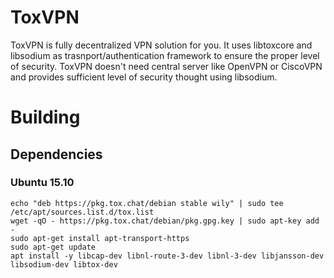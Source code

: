# ToxVPN

ToxVPN is fully decentralized VPN solution for you.
It uses libtoxcore and libsodium as trasnport/authentication framework to ensure the proper level of security. ToxVPN doesn't need central server like OpenVPN or CiscoVPN and provides sufficient level of security thought using libsodium.

# Building

## Dependencies

### Ubuntu 15.10

```
echo "deb https://pkg.tox.chat/debian stable wily" | sudo tee /etc/apt/sources.list.d/tox.list
wget -qO - https://pkg.tox.chat/debian/pkg.gpg.key | sudo apt-key add -
sudo apt-get install apt-transport-https
sudo apt-get update
apt install -y libcap-dev libnl-route-3-dev libnl-3-dev libjansson-dev libsodium-dev libtox-dev
```
